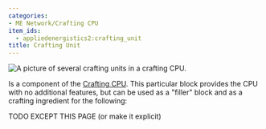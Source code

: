 ```yaml
---
categories:
- ME Network/Crafting CPU
item_ids:
  - appliedenergistics2:crafting_unit
title: Crafting Unit
---
```


![A picture of several crafting units in a crafting
CPU.](../../../../public/assets/large/craftingunit.png)

Is a component of the [Crafting CPU](../../crafting-cpu.md).
This particular block provides the CPU with no additional features, but can be used as a "filler" block and 
as a crafting ingredient for the following:

TODO EXCEPT THIS PAGE (or make it explicit)

<CategoryIndex category="ME Network/Crafting CPU" />

<RecipeFor id="appliedenergistics2:crafting_unit"/>
